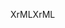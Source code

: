 <span data-ttu-id="2afd1-101">XrML</span><span class="sxs-lookup"><span data-stu-id="2afd1-101">XrML</span></span>